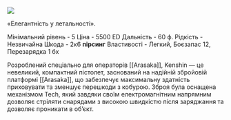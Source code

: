 

[![](https://static.wikia.nocookie.net/cyberpunk/images/2/2b/Kenshin_Default.png/revision/latest/scale-to-width-down/350?cb=20220716223807)](https://static.wikia.nocookie.net/cyberpunk/images/2/2b/Kenshin_Default.png/revision/latest?cb=20220716223807)

«Елегантність у летальності».

Мінімальний рівень - 5
Ціна - 5500 ED
Дальність - 60 ф.
Рідкість - Незвичайна
Шкода - 2к6 **пірсинг**
Властивості - Легкий, Боєзапас 12, Перезарядка 1 бх

Розроблений спеціально для операторів [[Arasaka]], Kenshin — це невеликий, компактний пістолет, заснований на надійній збройовій платформі [[Arasaka]], що забезпечує максимальну здатність приховувати та зменшує перешкоди з кобурою. Зброя була оснащена механізмом Tech, який завдяки своїм електромагнітним напрямним дозволяє стріляти снарядами з високою швидкістю після заряджання та дозволяє проникати в об’єкт.